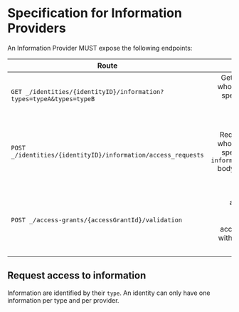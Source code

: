 # Specification for Information Providers

An Information Provider MUST expose the following endpoints:

| Route | Description | Authentication | Returns |
| ----- | ----------: | -------------: | ------: |
| `GET _/identities/{identityID}/information?types=typeA&types=typeB` | Get information whose types are specified in the `types` query parameter. | JWT token in `Authorization: Bearer <token>` header | Array of information. |
| `POST _/identities/{identityID}/information/access_requests` | Request access whose types are specified in the `information_types` body parameter. | JWT token in `Authorization: Bearer <token>` header | The access request challenge (with random string inside). |
| `POST _/access-grants/{accessGrantId}/validation` | Validate an access grant create when making an access_request with a `signature` in body. | None | The validation response (and access token for `IMMEDIATE` access). | 

## Request access to information

Information are identified by their `type`. An identity can only have one information per type and per provider.
